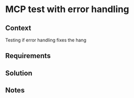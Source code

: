 # MCP test with error handling

## Context

Testing if error handling fixes the hang

## Requirements

## Solution

## Notes
